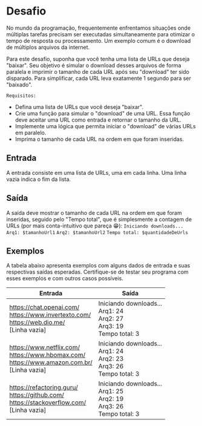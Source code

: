 # Desafio
No mundo da programação, frequentemente enfrentamos situações onde múltiplas tarefas precisam ser executadas simultaneamente para otimizar o tempo de resposta ou processamento. Um exemplo comum é o download de múltiplos arquivos da internet.

Para este desafio, suponha que você tenha uma lista de URLs que deseja "baixar". Seu objetivo é simular o download desses arquivos de forma paralela e imprimir o tamanho de cada URL após seu "download" ter sido disparado. Para simplificar, cada URL leva exatamente 1 segundo para ser "baixado".

`Requisitos:`

- Defina uma lista de URLs que você deseja "baixar".
- Crie uma função para simular o "download" de uma URL. Essa função deve aceitar uma URL como entrada e retornar o tamanho da URL.
- Implemente uma lógica que permita iniciar o "download" de várias URLs em paralelo.
- Imprima o tamanho de cada URL na ordem em que foram inseridas.

## Entrada
A entrada consiste em uma lista de URLs, uma em cada linha. Uma linha vazia indica o fim da lista.

## Saída
A saída deve mostrar o tamanho de cada URL na ordem em que foram inseridas, seguido pelo "Tempo total", que é simplesmente a contagem de URLs (por mais conta-intuitivo que pareça 😁):
`Iniciando downloads...`
`Arq1: $tamanhoUrl1`
`Arq2: $tamanhoUrl2`
`Tempo total: $quantidadeDeUrls`

## Exemplos
A tabela abaixo apresenta exemplos com alguns dados de entrada e suas respectivas saídas esperadas. Certifique-se de testar seu programa com esses exemplos e com outros casos possíveis.

|   Entrada     |     Saída     |
| ------------- | ------------- |
|      https://chat.openai.com/ <br> https://www.invertexto.com/ <br> https://web.dio.me/ <br> [Linha vazia]   |      Iniciando downloads... <br> Arq1: 24 <br> Arq2: 27 <br> Arq3: 19 <br> Tempo total: 3    |
|      https://www.netflix.com/ <br> https://www.hbomax.com/ <br> https://www.amazon.com.br/ <br> [Linha vazia]   |      Iniciando downloads... <br> Arq1: 24 <br> Arq2: 23 <br> Arq3: 26 <br> Tempo total: 3    |
|      https://refactoring.guru/ <br> https://github.com/ <br> https://stackoverflow.com/ <br> [Linha vazia]   |      Iniciando downloads... <br> Arq1: 25 <br> Arq2: 19 <br> Arq3: 26 <br> Tempo total: 3    |